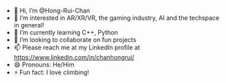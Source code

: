 - 👋 Hi, I’m @Hong-Rui-Chan
- 👀 I’m interested in AR/XR/VR, the gaming industry, AI and the techspace in general!
- 🌱 I’m currently learning C++, Python
- 💞️ I’m looking to collaborate on fun projects
- 📫 Please reach me at my LinkedIn profile at https://www.linkedin.com/in/chanhongrui/
- 😄 Pronouns: He/Him
- ⚡ Fun fact: I love climbing!

<!---
Hong-Rui-Chan/Hong-Rui-Chan is a ✨ special ✨ repository because its `README.md` (this file) appears on your GitHub profile.
You can click the Preview link to take a look at your changes.
--->
